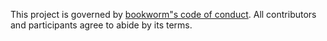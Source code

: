 This project is governed by [bookworm"s code of conduct](https://localhost/policies/code-of-conduct/). All contributors and participants agree to abide by its terms.
